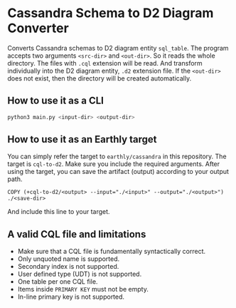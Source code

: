 # Cassandra Schema to D2 Diagram Converter

Converts Cassandra schemas to D2 diagram entity `sql_table`.
The program accepts two arguments `<src-dir>` and `<out-dir>`.
So it reads the whole directory.
The files with `.cql` extension will be read.
And transform individually into the D2 diagram entity, `.d2` extension file.
If the `<out-dir>` does not exist,
then the directory will be created automatically.

## How to use it as a CLI

```bash
python3 main.py <input-dir> <output-dir>
```

## How to use it as an Earthly target

You can simply refer the target to `earthly/cassandra` in this repository.
The target is `cql-to-d2`.
Make sure you include the required arguments.
After using the target,
you can save the artifact (output) according to your output path.

```earthly
COPY (+cql-to-d2/<output> --input="./<input>" --output="./<output>") ./<save-dir>
```

And include this line to your target.

## A valid CQL file and limitations

* Make sure that a CQL file is fundamentally syntactically correct.
* Only unquoted name is supported.
* Secondary index is not supported.
* User defined type (UDT) is not supported.
* One table per one CQL file.
* Items inside `PRIMARY KEY` must not be empty.
* In-line primary key is not supported.
